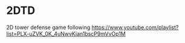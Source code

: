 # 2DTD
2D tower defense game
following https://www.youtube.com/playlist?list=PLX-uZVK_0K_4uNwvKian1bscP9mVvOp1M
